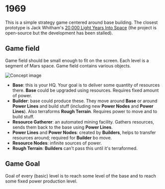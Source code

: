 1969
====

This is a simple strategy game centered around base building. The closest
prototype is Jack Whitham's [20,000 Light Years Into Space][20kly] (the project
is open-source but the development has been stalled).

Game field
----------

Game field should be small enough to fit on the screen. Each level is a segment
of Mars space. Game field contains various objects.

![Concept image][concept]

- **Base**: this is your HQ. Your goal is to deliver some quantity of resources
  there. **Base** could be upgraded using resources. Requires fixed amount of
  power.
- **Builder**: base could produce these. They move around **Base** or around
  **Power Lines** and build stuff (including new **Power Nodes** and
  **Power Lines**). Also terraforms **Rough Terrain**. Requires power to move
  and to build stuff.
- **Resource Gatherer**: an automated mining facility. Gathers resources, sends
  them back to the base using **Power Lines**.
- **Power Lines** and **Power Nodes**: created by **Builders**, helps to
  transfer resources around; required for **Builder** bo move.
- **Resource Nodes**: infinite sources of power.
- **Rough Terrain**: **Builders** can't pass this until it's terraformed.

Game Goal
---------

Goal of every (basic) level is to reach some level of the base and to reach some
fixed power production level.

[20kly]: https://www.jwhitham.org/20kly/

[concept]: https://rawgit.com/ForNeVeR/1969/master/docs/concept.svg
